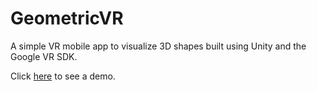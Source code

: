 # GeometricVR

A simple VR mobile app to visualize 3D shapes built using Unity and the Google VR SDK.

Click [here](https://drive.google.com/file/d/1b6D29qBMbOsCPq_k_hg5pFzTj9bmwRWF/view?usp=sharing) to see a demo.
